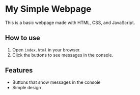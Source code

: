 # My Simple Webpage

This is a basic webpage made with HTML, CSS, and JavaScript.

## How to use

1. Open `index.html` in your browser.
2. Click the buttons to see messages in the console.

## Features

- Buttons that show messages in the console
- Simple design
